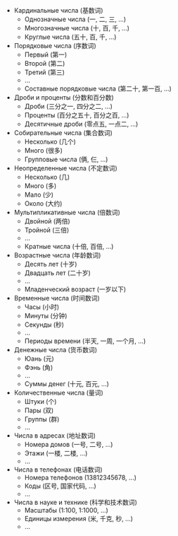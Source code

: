    - Кардинальные числа (基数词)
     - Однозначные числа (一, 二, 三, ...)
     - Многозначные числа (十, 百, 千, ...)
     - Круглые числа (五十, 百, 千, ...)
   - Порядковые числа (序数词)
     - Первый (第一)
     - Второй (第二)
     - Третий (第三)
     - ...
     - Составные порядковые числа (第二十, 第一百, ...)
   - Дроби и проценты (分数和百分数)
     - Дроби (三分之一, 四分之二, ...)
     - Проценты (百分之五十, 百分之百, ...)
     - Десятичные дроби (零点五, 一点二, ...)
   - Собирательные числа (集合数词)
     - Несколько (几个)
     - Много (很多)
     - Групповые числа (俩, 仨, ...)
   - Неопределенные числа (不定数词)
     - Несколько (几)
     - Много (多)
     - Мало (少)
     - Около (大约)
   - Мультипликативные числа (倍数词)
     - Двойной (两倍)
     - Тройной (三倍)
     - ...
     - Кратные числа (十倍, 百倍, ...)
   - Возрастные числа (年龄数词)
     - Десять лет (十岁)
     - Двадцать лет (二十岁)
     - ...
     - Младенческий возраст (一岁以下)
   - Временные числа (时间数词)
     - Часы (小时)
     - Минуты (分钟)
     - Секунды (秒)
     - ...
     - Периоды времени (半天, 一周, 一个月, ...)
   - Денежные числа (货币数词)
     - Юань (元)
     - Фэнь (角)
     - ...
     - Суммы денег (十元, 百元, ...)
   - Количественные числа (量词)
     - Штуки (个)
     - Пары (双)
     - Группы (群)
     - ...
   - Числа в адресах (地址数词)
     - Номера домов (一号, 二号, ...)
     - Этажи (一楼, 二楼, ...)
     - ...
   - Числа в телефонах (电话数词)
     - Номера телефонов (13812345678, ...)
     - Коды (区号, 国家代码, ...)
     - ...
   - Числа в науке и технике (科学和技术数词)
     - Масштабы (1:100, 1:1000, ...)
     - Единицы измерения (米, 千克, 秒, ...)
     - ...
